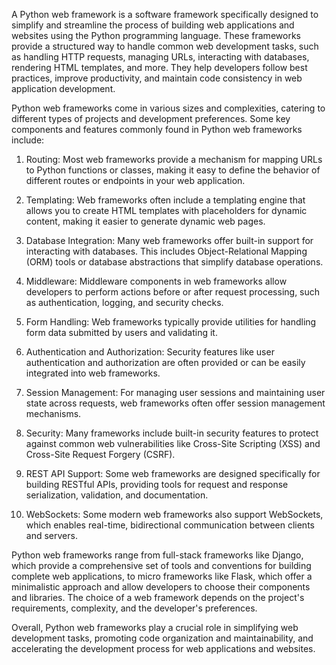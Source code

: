 A Python web framework is a software framework specifically designed to simplify and streamline the process of building web applications and websites using the Python programming language. These frameworks provide a structured way to handle common web development tasks, such as handling HTTP requests, managing URLs, interacting with databases, rendering HTML templates, and more. They help developers follow best practices, improve productivity, and maintain code consistency in web application development.

Python web frameworks come in various sizes and complexities, catering to different types of projects and development preferences. Some key components and features commonly found in Python web frameworks include:

1. Routing: Most web frameworks provide a mechanism for mapping URLs to Python functions or classes, making it easy to define the behavior of different routes or endpoints in your web application.

2. Templating: Web frameworks often include a templating engine that allows you to create HTML templates with placeholders for dynamic content, making it easier to generate dynamic web pages.

3. Database Integration: Many web frameworks offer built-in support for interacting with databases. This includes Object-Relational Mapping (ORM) tools or database abstractions that simplify database operations.

4. Middleware: Middleware components in web frameworks allow developers to perform actions before or after request processing, such as authentication, logging, and security checks.

5. Form Handling: Web frameworks typically provide utilities for handling form data submitted by users and validating it.

6. Authentication and Authorization: Security features like user authentication and authorization are often provided or can be easily integrated into web frameworks.

7. Session Management: For managing user sessions and maintaining user state across requests, web frameworks often offer session management mechanisms.

8. Security: Many frameworks include built-in security features to protect against common web vulnerabilities like Cross-Site Scripting (XSS) and Cross-Site Request Forgery (CSRF).

9. REST API Support: Some web frameworks are designed specifically for building RESTful APIs, providing tools for request and response serialization, validation, and documentation.

10. WebSockets: Some modern web frameworks also support WebSockets, which enables real-time, bidirectional communication between clients and servers.

Python web frameworks range from full-stack frameworks like Django, which provide a comprehensive set of tools and conventions for building complete web applications, to micro frameworks like Flask, which offer a minimalistic approach and allow developers to choose their components and libraries. The choice of a web framework depends on the project's requirements, complexity, and the developer's preferences.

Overall, Python web frameworks play a crucial role in simplifying web development tasks, promoting code organization and maintainability, and accelerating the development process for web applications and websites.